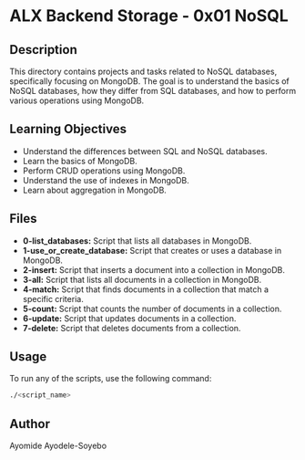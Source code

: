 # ALX Backend Storage - 0x01 NoSQL

## Description

This directory contains projects and tasks related to NoSQL databases, specifically focusing on MongoDB. The goal is to understand the basics of NoSQL databases, how they differ from SQL databases, and how to perform various operations using MongoDB.

## Learning Objectives

- Understand the differences between SQL and NoSQL databases.
- Learn the basics of MongoDB.
- Perform CRUD operations using MongoDB.
- Understand the use of indexes in MongoDB.
- Learn about aggregation in MongoDB.

## Files

- **0-list_databases:** Script that lists all databases in MongoDB.
- **1-use_or_create_database:** Script that creates or uses a database in MongoDB.
- **2-insert:** Script that inserts a document into a collection in MongoDB.
- **3-all:** Script that lists all documents in a collection in MongoDB.
- **4-match:** Script that finds documents in a collection that match a specific criteria.
- **5-count:** Script that counts the number of documents in a collection.
- **6-update:** Script that updates documents in a collection.
- **7-delete:** Script that deletes documents from a collection.

## Usage

To run any of the scripts, use the following command:

```sh
./<script_name>
```

## Author

Ayomide Ayodele-Soyebo
